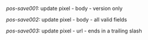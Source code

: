*pos-save001:* update pixel - body - version only

*pos-save002:* update pixel - body - all valid fields

*pos-save003:* update pixel - url - ends in a trailing slash
